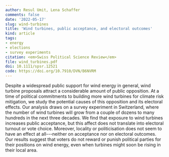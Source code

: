 ```yaml
---
author: Resul Umit, Lena Schaffer
comments: false
date: '2022-05-17'
slug: wind-turbines
title: 'Wind turbines, public acceptance, and electoral outcomes'
kind: article
tags:
- energy
- elections
- survey experiments
citation: <em>Swiss Political Science Review</em>
file: wind_turbines.pdf
doi: 10.1111/spsr.12521
code: https://doi.org/10.7910/DVN/B6NVRM
---
```


Despite a widespread public support for wind energy in general, wind turbine proposals attract a considerable amount of public opposition. At a time of political commitments to building more wind turbines for climate risk mitigation, we study the potential causes of this opposition and its electoral effects. Our analysis draws on a survey experiment in Switzerland, where the number of wind turbines will grow from a couple of dozens to many hundreds in the next three decades. We find that exposure to wind turbines increases public acceptance, but this affect does not translate into electoral turnout or vote choice. Moreover, locality or politicisation does not seem to have an effect at all---neither on acceptance nor on electoral outcomes. Our results suggest that voters do not reward or punish political parties for their positions on wind energy, even when turbines might soon be rising in their local area.